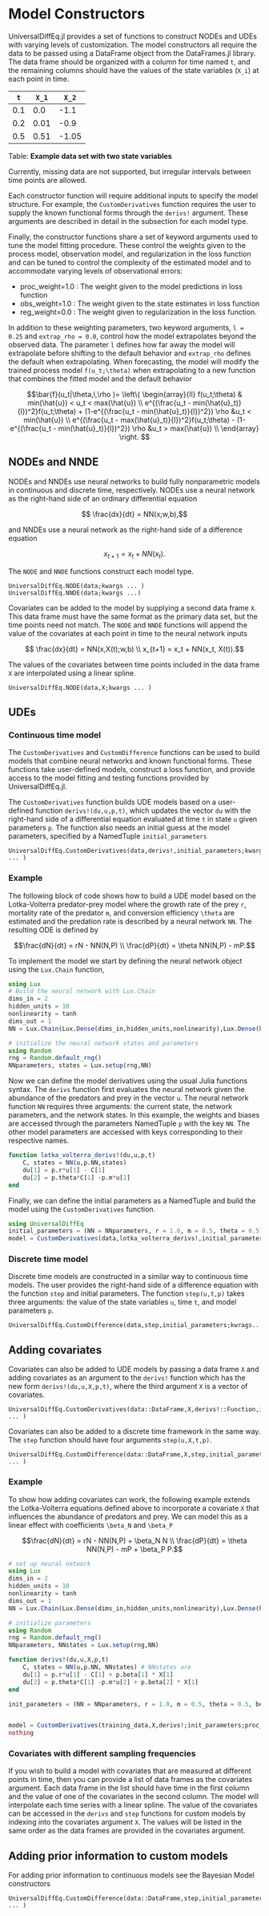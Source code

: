 # Model Constructors

UniversalDiffEq.jl provides a set of functions to construct NODEs and UDEs with varying levels of customization. The model constructors all require the data to be passed using a DataFrame object from the DataFrames.jl library. The data frame should be organized with a column for time named `t`, and the remaining columns should have the values of the state variables (`X_i`) at each point in time.


|`t`|``X_1``| ``X_2``|
|---|----|----|
|0.1| 0.0| -1.1|
|0.2| 0.01| -0.9|
|0.5| 0.51|-1.05|
Table: **Example data set with two state variables**

Currently, missing data are not supported, but irregular intervals between time points are allowed.

Each constructor function will require additional inputs to specify the model structure. For example, the `CustomDerivatives` function requires the user to supply the known functional forms through the `derivs!` argument. These arguments are described in detail in the subsection for each model type.

Finally, the constructor functions share a set of keyword arguments used to tune the model fitting procedure. These control the weights given to the process model, observation model, and regularization in the loss function and can be tuned to control the complexity of the estimated model and to accommodate varying levels of observational errors:

- proc_weight=1.0 : The weight given to the model predictions in loss function
- obs_weight=1.0 : The weight given to the state estimates in loss function
- reg_weight=0.0 : The weight given to regularization in the loss function.

In addition to these weighting parameters, two keyword arguments, `l = 0.25` and `extrap_rho = 0.0`, control how the model extrapolates beyond the observed data. The parameter `l` defines how far away the model will extrapolate before shifting to the default behavior and `extrap_rho` defines the default when extrapolating. When forecasting, the model will modify the trained process model ``f(u_t;\theta)`` when extrapolating to a new function that combines the fitted model and the default behavior


```math
\bar{f}(u_t|\theta,l,\rho )=   \left\{
\begin{array}{ll}
      f(u_t;\theta) & min(\hat{u}) < u_t < max(\hat{u}) \\
      e^{(\frac{u_t - min(\hat{u}_t)}{l})^2}f(u_t;\theta) + (1-e^{(\frac{u_t - min(\hat{u}_t)}{l})^2}) \rho &u_t < min(\hat{u}) \\
      e^{(\frac{u_t - max(\hat{u}_t)}{l})^2}f(u_t;\theta) - (1-e^{(\frac{u_t - min(\hat{u}_t)}{l})^2}) \rho &u_t > max(\hat{u}) \\
\end{array} 
\right.  
```


## NODEs and NNDE
NODEs and NNDEs use neural networks to build fully nonparametric models in continuous and discrete time, respectively. NODEs use a neural network as the right-hand side of an ordinary differential equation 

```math
   \frac{dx}{dt} = NN(x;w,b),
```

and NNDEs use a neural network as the right-hand side of a difference equation

```math
   x_{t+1} = x_t + NN(x_t).
```

The `NODE` and `NNDE` functions construct each model type.

```@docs
UniversalDiffEq.NODE(data;kwargs ... )
UniversalDiffEq.NNDE(data;kwargs ...)
```

Covariates can be added to the model by supplying a second data frame `X`. This data frame must have the same format as the primary data set, but the time points need not match. The `NODE` and `NNDE` functions will append the value of the covariates at each point in time to the neural network inputs

```math
   \frac{dx}{dt} = NN(x,X(t);w,b) \\
   x_{t+1} = x_t + NN(x_t, X(t)).
```
The values of the covariates between time points included in the data frame `X` are interpolated using a linear spline.  

```@docs
UniversalDiffEq.NODE(data,X;kwargs ... )
```

## UDEs

### Continuous time model 
The `CustomDerivatives` and `CustomDifference` functions can be used to build models that combine neural networks and known functional forms. These functions take user-defined models, construct a loss function, and provide access to the model fitting and testing functions provided by UniversalDiffEq.jl.

The `CustomDerivatives` function builds UDE models based on a user-defined function `derivs!(du,u,p,t)`, which updates the vector `du` with the right-hand side of a differential equation evaluated at time `t` in state `u` given parameters `p`. The function also needs an initial guess at the model parameters, specified by a NamedTuple `initial_parameters`

```@docs
UniversalDiffEq.CustomDerivatives(data,derivs!,initial_parameters;kwargs ... )
```

### Example
The following block of code shows how to build a UDE model based on the Lotka-Volterra predator-prey model where the growth rate of the prey ``r``, mortality rate of the predator ``m``, and conversion efficiency ``\theta`` are estimated and the predation rate is described by a neural network ``NN``. The resulting ODE is defined by 

```math
\frac{dN}{dt} = rN - NN(N,P) \\
\frac{dP}{dt} = \theta NN(N,P) - mP.
```

To implement the model we start by defining the neural network object using the `Lux.Chain` function, 

```julia
using Lux
# Build the neural network with Lux.Chain 
dims_in = 2
hidden_units = 10
nonlinearity = tanh
dims_out = 1
NN = Lux.Chain(Lux.Dense(dims_in,hidden_units,nonlinearity),Lux.Dense(hidden_units,dims_out))

# initialize the neural network states and parameters 
using Random
rng = Random.default_rng() 
NNparameters, states = Lux.setup(rng,NN) 
```

Now we can define the model derivatives using the usual Julia functions syntax. The `derivs` function first evaluates the neural network given the abundance of the predators and prey in the vector `u`. The neural network function `NN` requires three arguments: the current state, the network parameters, and the network states. In this example, the weights and biases are accessed through the parameters NamedTuple `p` with the key `NN`. The other model parameters are accessed with keys corresponding to their respective names.

```julia
function lotka_volterra_derivs!(du,u,p,t)
    C, states = NN(u,p.NN,states) 
    du[1] = p.r*u[1] - C[1]
    du[2] = p.theta*C[1] -p.m*u[2]
end
```

Finally, we can define the initial parameters as a NamedTuple and build the model using the `CustomDerivatives` function.

```julia
using UniversalDiffEq
initial_parameters = (NN = NNparameters, r = 1.0, m = 0.5, theta = 0.5)
model = CustomDerivatives(data,lotka_volterra_derivs!,initial_parameters)
```


### Discrete time model 

Discrete time models are constructed in a similar way to continuous time models. The user provides the right-hand side of a difference equation with the function `step` and initial parameters. The function `step(u,t,p)` takes three arguments: the value of the state variables `u`, time `t`, and model parameters `p`.

```@docs
UniversalDiffEq.CustomDifference(data,step,initial_parameters;kwrags...)
```

## Adding covariates

Covariates can also be added to UDE models by passing a data frame `X` and adding covariates as an argument to the `derivs!` function which has the new form `derivs!(du,u,X,p,t)`, where the third argument `X` is a vector of covariates. 
```@docs
UniversalDiffEq.CustomDerivatives(data::DataFrame,X,derivs!::Function,initial_parameters;kwargs ... )
```

Covariates can also be added to a discrete time framework in the same way. The `step` function should have four arguments `step(u,X,t,p)`.
```@docs
UniversalDiffEq.CustomDifference(data::DataFrame,X,step,initial_parameters;kwargs ... )
```
### Example

To show how adding covariates can work, the following example extends the Lotka-Volterra equations defined above to incorporate a covariate `X` that influences the abundance of predators and prey. We can model this as a linear effect with coefficients ``\beta_N`` and ``\beta_P``
```math
\frac{dN}{dt} = rN - NN(N,P) + \beta_N N \\
\frac{dP}{dt} = \theta NN(N,P) - mP + \beta_P P.
```

```julia
# set up neural network 
using Lux
dims_in = 2
hidden_units = 10
nonlinearity = tanh
dims_out = 1
NN = Lux.Chain(Lux.Dense(dims_in,hidden_units,nonlinearity),Lux.Dense(hidden_units,dims_out))

# initialize parameters 
using Random
rng = Random.default_rng() 
NNparameters, NNstates = Lux.setup(rng,NN) 

function derivs!(du,u,X,p,t)
    C, states = NN(u,p.NN, NNstates) # NNstates are
    du[1] = p.r*u[1] - C[1] + p.beta[1] * X[1]
    du[2] = p.theta*C[1] -p.m*u[2] + p.beta[2] * X[1]
end

init_parameters = (NN = NNparameters, r = 1.0, m = 0.5, theta = 0.5, beta = [0,0])


model = CustomDerivatives(training_data,X,derivs!;init_parameters;proc_weight=2.0,obs_weight=0.5,reg_weight=10^-4)
nothing
```
### Covariates with different sampling frequencies

If you wish to build a model with covariates that are measured at different points in time, then you can provide a list of data frames as the covariates argument. Each data frame in the list should have time in the first column and the value of one of the covariates in the second column. The model will interpolate each time series with a linear spline. The value of the covariates can be accessed in the `derivs` and `step` functions for custom models by indexing into the covariates argument `X`. The values will be listed in the same order as the data frames are provided in the covariates argument.

## Adding prior information to custom models 

For adding prior information to continuous models see the Bayesian Model constructors 

```@docs
UniversalDiffEq.CustomDifference(data::DataFrame,step,initial_parameters,priors::Function;kwargs ... )
```

